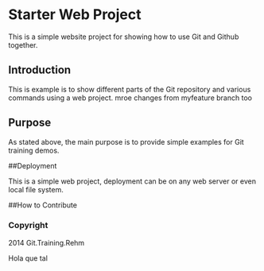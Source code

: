 # Starter Web Project

This is a simple website project for showing how to use Git and Github together.

## Introduction

This is example is to show different parts of the Git repository and various commands using a web project. 
mroe changes from myfeature branch too

## Purpose

As stated above, the main purpose is to provide simple examples for Git training demos. 

##Deployment 

This is a simple web project, deployment can be on any web server or even local file system. 

##How to Contribute

### Copyright

2014 Git.Training.Rehm

Hola que tal 